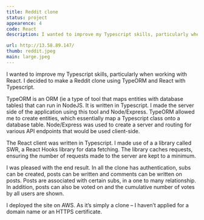 ```yaml
---
title: Reddit clone
status: project
appearence: 4
code: React
description: I wanted to improve my Typescript skills, particularly when working with React. I decided to make a Reddit clone using TypeORM and React with Typescript.

url: http://13.58.89.147/
thumb: reddit.jpeg
main: large.jpeg
---
```


I wanted to improve my Typescript skills, particularly when working with React. I decided to make a Reddit clone using TypeORM and React with Typescript.

TypeORM is an ORM (ie a type of tool that maps entities with database tables) that can run in NodeJS. It is written in Typescript. I made the server side of the application using this tool and Node/Express. TypeORM allowed me to create entities, which essentially map a Typescript class onto a database table. Node/Express was used to create a server and routing for various API endpoints that would be used client-side.

The React client was written in Typescript. I made use of a a library called SWR, a React Hooks library for data fetching. The library caches requests, ensuring the number of requests made to the server are kept to a minimum.

I was pleased with the end result. In all the clone has authentication, subs can be created, posts can be written and comments can be written on posts. Posts are associated with certain subs, in a one to many relationship. In addition, posts can also be voted on and the cumulative number of votes by all users are shown.

I deployed the site on AWS. As it’s simply a clone – I haven’t applied for a domain name or an HTTPS certificate.
